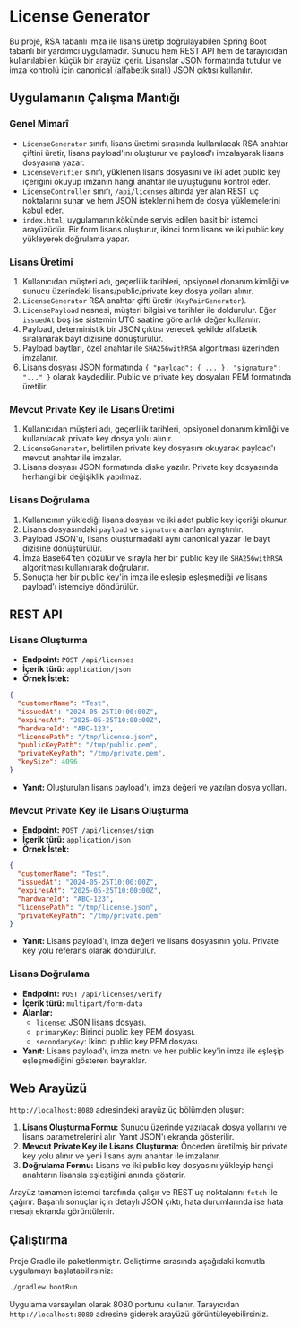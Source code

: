 # License Generator

Bu proje, RSA tabanlı imza ile lisans üretip doğrulayabilen Spring Boot tabanlı bir yardımcı uygulamadır. Sunucu hem REST API hem de tarayıcıdan kullanılabilen küçük bir arayüz içerir. Lisanslar JSON formatında tutulur ve imza kontrolü için canonical (alfabetik sıralı) JSON çıktısı kullanılır.

## Uygulamanın Çalışma Mantığı

### Genel Mimarî

- `LicenseGenerator` sınıfı, lisans üretimi sırasında kullanılacak RSA anahtar çiftini üretir, lisans payload'ını oluşturur ve payload'ı imzalayarak lisans dosyasına yazar.
- `LicenseVerifier` sınıfı, yüklenen lisans dosyasını ve iki adet public key içeriğini okuyup imzanın hangi anahtar ile uyuştuğunu kontrol eder.
- `LicenseController` sınıfı, `/api/licenses` altında yer alan REST uç noktalarını sunar ve hem JSON isteklerini hem de dosya yüklemelerini kabul eder.
- `index.html`, uygulamanın kökünde servis edilen basit bir istemci arayüzüdür. Bir form lisans oluşturur, ikinci form lisans ve iki public key yükleyerek doğrulama yapar.

### Lisans Üretimi

1. Kullanıcıdan müşteri adı, geçerlilik tarihleri, opsiyonel donanım kimliği ve sunucu üzerindeki lisans/public/private key dosya yolları alınır.
2. `LicenseGenerator` RSA anahtar çifti üretir (`KeyPairGenerator`).
3. `LicensePayload` nesnesi, müşteri bilgisi ve tarihler ile doldurulur. Eğer `issuedAt` boş ise sistemin UTC saatine göre anlık değer kullanılır.
4. Payload, deterministik bir JSON çıktısı verecek şekilde alfabetik sıralanarak bayt dizisine dönüştürülür.
5. Payload baytları, özel anahtar ile `SHA256withRSA` algoritması üzerinden imzalanır.
6. Lisans dosyası JSON formatında `{ "payload": { ... }, "signature": "..." }` olarak kaydedilir. Public ve private key dosyaları PEM formatında üretilir.

### Mevcut Private Key ile Lisans Üretimi

1. Kullanıcıdan müşteri adı, geçerlilik tarihleri, opsiyonel donanım kimliği ve kullanılacak private key dosya yolu alınır.
2. `LicenseGenerator`, belirtilen private key dosyasını okuyarak payload'ı mevcut anahtar ile imzalar.
3. Lisans dosyası JSON formatında diske yazılır. Private key dosyasında herhangi bir değişiklik yapılmaz.

### Lisans Doğrulama

1. Kullanıcının yüklediği lisans dosyası ve iki adet public key içeriği okunur.
2. Lisans dosyasındaki `payload` ve `signature` alanları ayrıştırılır.
3. Payload JSON'u, lisans oluşturmadaki aynı canonical yazar ile bayt dizisine dönüştürülür.
4. İmza Base64'ten çözülür ve sırayla her bir public key ile `SHA256withRSA` algoritması kullanılarak doğrulanır.
5. Sonuçta her bir public key'in imza ile eşleşip eşleşmediği ve lisans payload'ı istemciye döndürülür.

## REST API

### Lisans Oluşturma

- **Endpoint:** `POST /api/licenses`
- **İçerik türü:** `application/json`
- **Örnek İstek:**

```json
{
  "customerName": "Test",
  "issuedAt": "2024-05-25T10:00:00Z",
  "expiresAt": "2025-05-25T10:00:00Z",
  "hardwareId": "ABC-123",
  "licensePath": "/tmp/license.json",
  "publicKeyPath": "/tmp/public.pem",
  "privateKeyPath": "/tmp/private.pem",
  "keySize": 4096
}
```

- **Yanıt:** Oluşturulan lisans payload'ı, imza değeri ve yazılan dosya yolları.

### Mevcut Private Key ile Lisans Oluşturma

- **Endpoint:** `POST /api/licenses/sign`
- **İçerik türü:** `application/json`
- **Örnek İstek:**

```json
{
  "customerName": "Test",
  "issuedAt": "2024-05-25T10:00:00Z",
  "expiresAt": "2025-05-25T10:00:00Z",
  "hardwareId": "ABC-123",
  "licensePath": "/tmp/license.json",
  "privateKeyPath": "/tmp/private.pem"
}
```

- **Yanıt:** Lisans payload'ı, imza değeri ve lisans dosyasının yolu. Private key yolu referans olarak döndürülür.

### Lisans Doğrulama

- **Endpoint:** `POST /api/licenses/verify`
- **İçerik türü:** `multipart/form-data`
- **Alanlar:**
  - `license`: JSON lisans dosyası.
  - `primaryKey`: Birinci public key PEM dosyası.
  - `secondaryKey`: İkinci public key PEM dosyası.
- **Yanıt:** Lisans payload'ı, imza metni ve her public key'in imza ile eşleşip eşleşmediğini gösteren bayraklar.

## Web Arayüzü

`http://localhost:8080` adresindeki arayüz üç bölümden oluşur:

1. **Lisans Oluşturma Formu:** Sunucu üzerinde yazılacak dosya yollarını ve lisans parametrelerini alır. Yanıt JSON'ı ekranda gösterilir.
2. **Mevcut Private Key ile Lisans Oluşturma:** Önceden üretilmiş bir private key yolu alınır ve yeni lisans aynı anahtar ile imzalanır.
3. **Doğrulama Formu:** Lisans ve iki public key dosyasını yükleyip hangi anahtarın lisansla eşleştiğini anında gösterir.

Arayüz tamamen istemci tarafında çalışır ve REST uç noktalarını `fetch` ile çağırır. Başarılı sonuçlar için detaylı JSON çıktı, hata durumlarında ise hata mesajı ekranda görüntülenir.

## Çalıştırma

Proje Gradle ile paketlenmiştir. Geliştirme sırasında aşağıdaki komutla uygulamayı başlatabilirsiniz:

```bash
./gradlew bootRun
```

Uygulama varsayılan olarak 8080 portunu kullanır. Tarayıcıdan `http://localhost:8080` adresine giderek arayüzü görüntüleyebilirsiniz.
